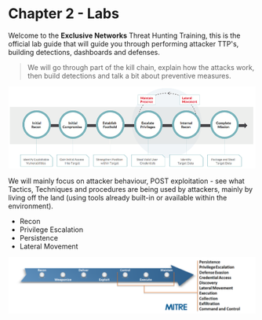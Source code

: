 # Chapter 2 - Labs
 Welcome to the **Exclusive Networks** Threat Hunting Training, this is the official lab guide that will guide you through performing attacker TTP's, building detections, dashboards and defenses.

 >We will go through part of the kill chain, explain how the attacks work, then build detections and talk a bit about preventive measures.

![image](./assets/01_killchain.png)

We will mainly focus on attacker behaviour, POST exploitation - see what Tactics, Techniques and procedures are being used by attackers, mainly by living off the land (using tools already built-in or available within the environment).

- Recon  
- Privilege Escalation  
- Persistence  
- Lateral Movement  

![image](./assets/02_mitre.png)
